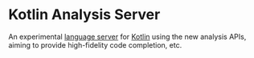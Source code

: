 # Kotlin Analysis Server

An experimental [language server](https://microsoft.github.io/language-server-protocol/) for [Kotlin](https://kotlinlang.org/) using the new analysis APIs, aiming to provide high-fidelity code completion, etc.
